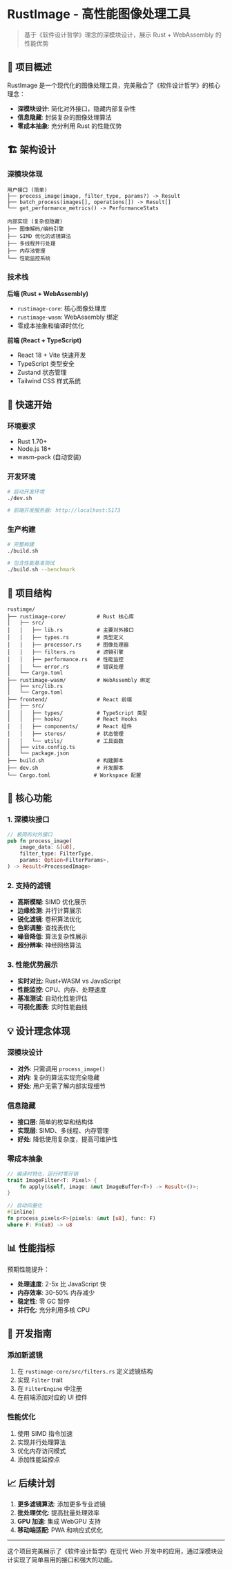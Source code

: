 # RustImage - 高性能图像处理工具

> 基于《软件设计哲学》理念的深模块设计，展示 Rust + WebAssembly 的性能优势

## 🎯 项目概述

RustImage 是一个现代化的图像处理工具，完美融合了《软件设计哲学》的核心理念：

- **深模块设计**: 简化对外接口，隐藏内部复杂性
- **信息隐藏**: 封装复杂的图像处理算法
- **零成本抽象**: 充分利用 Rust 的性能优势

## 🏗️ 架构设计

### 深模块体现

```
用户接口 (简单)
├── process_image(image, filter_type, params?) -> Result
├── batch_process(images[], operations[]) -> Result[]  
└── get_performance_metrics() -> PerformanceStats

内部实现 (复杂但隐藏)
├── 图像解码/编码引擎
├── SIMD 优化的滤镜算法
├── 多线程并行处理
├── 内存池管理
└── 性能监控系统
```

### 技术栈

**后端 (Rust + WebAssembly)**
- `rustimage-core`: 核心图像处理库
- `rustimage-wasm`: WebAssembly 绑定
- 零成本抽象和编译时优化

**前端 (React + TypeScript)**
- React 18 + Vite 快速开发
- TypeScript 类型安全
- Zustand 状态管理
- Tailwind CSS 样式系统

## 🚀 快速开始

### 环境要求

- Rust 1.70+
- Node.js 18+
- wasm-pack (自动安装)

### 开发环境

```bash
# 启动开发环境
./dev.sh

# 前端开发服务器: http://localhost:5173
```

### 生产构建

```bash
# 完整构建
./build.sh

# 包含性能基准测试
./build.sh --benchmark
```

## 📁 项目结构

```
rustimge/
├── rustimage-core/          # Rust 核心库
│   ├── src/
│   │   ├── lib.rs           # 主要对外接口
│   │   ├── types.rs         # 类型定义
│   │   ├── processor.rs     # 图像处理器
│   │   ├── filters.rs       # 滤镜引擎
│   │   ├── performance.rs   # 性能监控
│   │   └── error.rs         # 错误处理
│   └── Cargo.toml
├── rustimage-wasm/          # WebAssembly 绑定
│   ├── src/lib.rs
│   └── Cargo.toml
├── frontend/                # React 前端
│   ├── src/
│   │   ├── types/           # TypeScript 类型
│   │   ├── hooks/           # React Hooks
│   │   ├── components/      # React 组件
│   │   ├── stores/          # 状态管理
│   │   └── utils/           # 工具函数
│   ├── vite.config.ts
│   └── package.json
├── build.sh                 # 构建脚本
├── dev.sh                   # 开发脚本
└── Cargo.toml              # Workspace 配置
```

## 🎨 核心功能

### 1. 深模块接口

```rust
// 极简的对外接口
pub fn process_image(
    image_data: &[u8],
    filter_type: FilterType,
    params: Option<FilterParams>,
) -> Result<ProcessedImage>
```

### 2. 支持的滤镜

- **高斯模糊**: SIMD 优化展示
- **边缘检测**: 并行计算展示  
- **锐化滤镜**: 卷积算法优化
- **色彩调整**: 查找表优化
- **噪音降低**: 算法复杂性展示
- **超分辨率**: 神经网络算法

### 3. 性能优势展示

- **实时对比**: Rust+WASM vs JavaScript
- **性能监控**: CPU、内存、处理速度
- **基准测试**: 自动化性能评估
- **可视化图表**: 实时性能曲线

## 💡 设计理念体现

### 深模块设计

- **对外**: 只需调用 `process_image()`
- **对内**: 复杂的算法实现完全隐藏
- **好处**: 用户无需了解内部实现细节

### 信息隐藏

- **接口层**: 简单的枚举和结构体
- **实现层**: SIMD、多线程、内存管理
- **好处**: 降低使用复杂度，提高可维护性

### 零成本抽象

```rust
// 编译时特化，运行时零开销
trait ImageFilter<T: Pixel> {
    fn apply(&self, image: &mut ImageBuffer<T>) -> Result<()>;
}

// 自动向量化
#[inline]
fn process_pixels<F>(pixels: &mut [u8], func: F) 
where F: Fn(u8) -> u8 
```

## 📊 性能指标

预期性能提升：
- **处理速度**: 2-5x 比 JavaScript 快
- **内存效率**: 30-50% 内存减少
- **稳定性**: 零 GC 暂停
- **并行化**: 充分利用多核 CPU

## 🔧 开发指南

### 添加新滤镜

1. 在 `rustimage-core/src/filters.rs` 定义滤镜结构
2. 实现 `Filter` trait
3. 在 `FilterEngine` 中注册
4. 在前端添加对应的 UI 控件

### 性能优化

1. 使用 SIMD 指令加速
2. 实现并行处理算法
3. 优化内存访问模式
4. 添加性能监控点

## 📈 后续计划

1. **更多滤镜算法**: 添加更多专业滤镜
2. **批处理优化**: 提高批量处理效率
3. **GPU 加速**: 集成 WebGPU 支持
4. **移动端适配**: PWA 和响应式优化

---

这个项目完美展示了《软件设计哲学》在现代 Web 开发中的应用，通过深模块设计实现了简单易用的接口和强大的功能。
